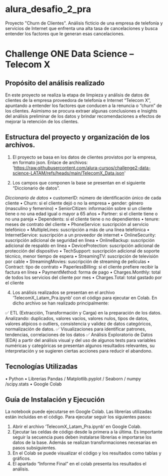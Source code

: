 # alura_desafio_2_pra
Proyecto "Churn de Clientes". Análisis ficticio de una empresa de telefonía y servicios de Internet que enfrenta una alta tasa de cancelaciones y busca entender los factores que le generan esas cancelaciones. 

# **Challenge ONE Data Science – Telecom X**

## Propósito del análisis realizado
En este proyecto se realiza la etapa de limpieza y análisis de datos de clientes de la empresa proveedora de telefonía e Internet “Telecom X”, apuntando a entender los factores que conducen a la renuncia o “churn” de los clientes. Asimismo se procura extraer algunas conclusiones e Insights del análisis preliminar de los datos y brindar recomendaciones a efectos de mejorar la retención de los clientes.  

## Estructura del proyecto y organización de los archivos.

1. El proyecto se basa en los datos de clientes provistos por la empresa, en formato json.
Enlace de archivos: 'https://raw.githubusercontent.com/alura-cursos/challenge2-data-science-LATAM/refs/heads/main/TelecomX_Data.json'

3. Los campos que componen la base se presentan en el siguiente “Diccionario de datos”.
   
*Diccionario de datos*
•	customerID: número de identificación único de cada cliente
•	Churn: si el cliente dejó o no la empresa
•	gender: género (masculino y femenino)
•	SeniorCitizen: información sobre si un cliente tiene o no una edad igual o mayor a 65 años
•	Partner: si el cliente tiene o no una pareja
•	Dependents: si el cliente tiene o no dependientes
•	tenure: meses de contrato del cliente
•	PhoneService: suscripción al servicio telefónico
•	MultipleLines: suscripción a más de una línea telefónica
•	InternetService: suscripción a un proveedor de internet
•	OnlineSecurity: suscripción adicional de seguridad en línea
•	OnlineBackup: suscripción adicional de respaldo en línea
•	DeviceProtection: suscripción adicional de protección del dispositivo
•	TechSupport: suscripción adicional de soporte técnico, menor tiempo de espera
•	StreamingTV: suscripción de televisión por cable
•	StreamingMovies: suscripción de streaming de películas
•	Contract: tipo de contrato
•	PaperlessBilling: si el cliente prefiere recibir la factura en línea
•	PaymentMethod: forma de pago
•	Charges.Monthly: total de todos los servicios del cliente por mes
•	Charges.Total: total gastado por el cliente


4. Los análisis realizados se presentan en el archivo ‘TelecomX_Latam_Pra.ipynb’ con el código para ejecutar en Colab. 
En dicho archivo se han realizado principalmente:

✅ ETL (Extracción, Transformación y Carga) en la preparación de los datos. Analizando: duplicados, valores vacíos, valores nulos, tipos de datos, valores atípicos o outliers, consistencia y validez de datos categóricos, normalización de datos.
✅ Visualizaciones para identificar patrones, tendencias, correlaciones de los datos
✅ Análisis Exploratorio de Datos (EDA) a partir del análisis visual y del uso de algunos tests para variables numéricas y categóricas se presentan algunos resultados relevantes, su interpretación y se sugieren ciertas acciones para reducir el abandono. 

## Tecnologías Utilizadas
•	Python 
•	Librerias Pandas / Matplotlib.pyplot / Seaborn / numpy   /scipy.stats
•	Google Colab 

## Guía de Instalación y Ejecución
La notebook puede ejecutarse en Google Colab. Las librerías utilizadas están incluidas en el código. 
Para ejecutar seguir los siguientes pasos:
1. Abrir el archivo ‘TelecomX_Latam_Pra.ipynb’ en Google Colab.
2. Ejecutar las celdas de código desde la primera a la última. Es importante seguir la secuencia pues deben instalarse librerías e importarse los datos de la base. Además se realizan transformaciones necesarias en pasos subsiguientes. 
3. En el Colab se puede visualizar el código y los resultados como tablas y gráficos.
4. El apartado “Informe Final” en el colab presenta los resultados el análisis. 
